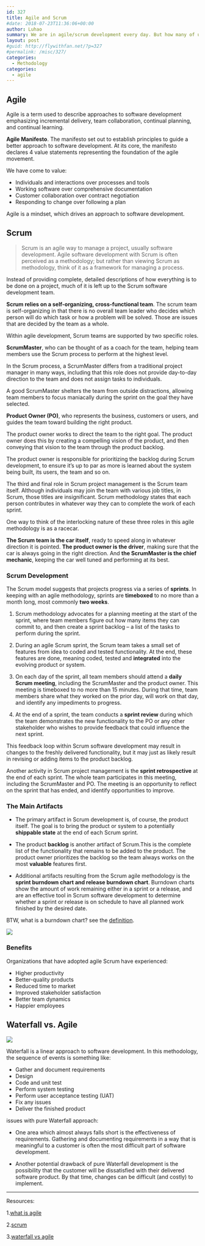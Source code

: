```yaml
---
id: 327
title: Agile and Scrum
#date: 2018-07-23T11:36:06+00:00
author: Luhao
summary: We are in agile/scrum development every day. But how many of us can really speck out the theory of agile and scrum?
layout: post
#guid: http://flywithfan.net/?p=327
#permalink: /misc/327/
categories:
  - Methodology
categories:
  - agile
---
```

## Agile

Agile is a term used to describe approaches to software development emphasizing incremental delivery, team collaboration, continual planning, and continual learning.

**Agile Manifesto**. The manifesto set out to establish principles to guide a better approach to software development. At its core, the manifesto declares 4 value statements representing the foundation of the agile movement.

We have come to value:

  * Individuals and interactions over processes and tools
  * Working software over comprehensive documentation
  * Customer collaboration over contract negotiation
  * Responding to change over following a plan

Agile is a mindset, which drives an approach to software development.

## Scrum

> Scrum is an agile way to manage a project, usually software development. Agile software development with Scrum is often perceived as a methodology; but rather than viewing Scrum as methodology, think of it as a framework for managing a process. 

Instead of providing complete, detailed descriptions of how everything is to be done on a project, much of it is left up to the Scrum software development team.

**Scrum relies on a self-organizing, cross-functional team**. The scrum team is self-organizing in that there is no overall team leader who decides which person will do which task or how a problem will be solved. Those are issues that are decided by the team as a whole.

Within agile development, Scrum teams are supported by two specific roles.

**ScrumMaster**, who can be thought of as a coach for the team, helping team members use the Scrum process to perform at the highest level.

In the Scrum process, a ScrumMaster differs from a traditional project manager in many ways, including that this role does not provide day-to-day direction to the team and does not assign tasks to individuals.

A good ScrumMaster shelters the team from outside distractions, allowing team members to focus maniacally during the sprint on the goal they have selected.

**Product Owner (PO)**, who represents the business, customers or users, and guides the team toward building the right product.

The product owner works to direct the team to the right goal. The product owner does this by creating a compelling vision of the product, and then conveying that vision to the team through the product backlog.

The product owner is responsible for prioritizing the backlog during Scrum development, to ensure it’s up to par as more is learned about the system being built, its users, the team and so on.

The third and final role in Scrum project management is the Scrum team itself. Although individuals may join the team with various job titles, in Scrum, those titles are insignificant. Scrum methodology states that each person contributes in whatever way they can to complete the work of each sprint.

One way to think of the interlocking nature of these three roles in this agile methodology is as a racecar.

**The Scrum team is the car itself**, ready to speed along in whatever direction it is pointed. **The product owner is the driver**, making sure that the car is always going in the right direction. And **the ScrumMaster is the chief mechanic**, keeping the car well tuned and performing at its best.

### Scrum Development

The Scrum model suggests that projects progress via a series of **sprints**. In keeping with an agile methodology, sprints are **timeboxed** to no more than a month long, most commonly **two weeks**.

  1. Scrum methodology advocates for a planning meeting at the start of the sprint, where team members figure out how many items they can commit to, and then create a sprint backlog – a list of the tasks to perform during the sprint.</p> 
  2. During an agile Scrum sprint, the Scrum team takes a small set of features from idea to coded and tested functionality. At the end, these features are done, meaning coded, tested and **integrated** into the evolving product or system.

  3. On each day of the sprint, all team members should attend a **daily Scrum meeting**, including the ScrumMaster and the product owner. This meeting is timeboxed to no more than 15 minutes. During that time, team members share what they worked on the prior day, will work on that day, and identify any impediments to progress.

  4. At the end of a sprint, the team conducts a **sprint review** during which the team demonstrates the new functionality to the PO or any other stakeholder who wishes to provide feedback that could influence the next sprint.

This feedback loop within Scrum software development may result in changes to the freshly delivered functionality, but it may just as likely result in revising or adding items to the product backlog.

Another activity in Scrum project management is the **sprint retrospective** at the end of each sprint. The whole team participates in this meeting, including the ScrumMaster and PO. The meeting is an opportunity to reflect on the sprint that has ended, and identify opportunities to improve.

### The Main Artifacts

  * The primary artifact in Scrum development is, of course, the product itself. The goal is to bring the product or system to a potentially **shippable state** at the end of each Scrum sprint.</p> 
  * The product **backlog** is another artifact of Scrum.This is the complete list of the functionality that remains to be added to the product. The product owner prioritizes the backlog so the team always works on the most **valuable** features first.

  * Additional artifacts resulting from the Scrum agile methodology is the **sprint burndown chart and release burndown chart**. Burndown charts show the amount of work remaining either in a sprint or a release, and are an effective tool in Scrum software development to determine whether a sprint or release is on schedule to have all planned work finished by the desired date.

BTW, what is a burndown chart? see the [definition](https://en.wikipedia.org/wiki/Burn_down_chart).
  
![](https://upload.wikimedia.org/wikipedia/commons/8/8c/Burn_down_chart.png)

### Benefits

Organizations that have adopted agile Scrum have experienced:

  * Higher productivity
  * Better-quality products
  * Reduced time to market
  * Improved stakeholder satisfaction
  * Better team dynamics
  * Happier employees

## Waterfall vs. Agile

![](https://ekiy5aot90-flywheel.netdna-ssl.com/wp-content/uploads/2013/07/segue-blog-waterfall-vs-agile-which-is-right-development-methodology-for-your-project.png)

Waterfall is a linear approach to software development. In this methodology, the sequence of events is something like:

  * Gather and document requirements
  * Design
  * Code and unit test
  * Perform system testing
  * Perform user acceptance testing (UAT)
  * Fix any issues
  * Deliver the finished product

issues with pure Waterfall approach:

  * One area which almost always falls short is the effectiveness of requirements. Gathering and documenting requirements in a way that is meaningful to a customer is often the most difficult part of software development.</p> 
  * Another potential drawback of pure Waterfall development is the possibility that the customer will be dissatisfied with their delivered software product. By that time, changes can be difficult (and costly) to implement.

* * *

Resources:
  
1.[what is agile](https://docs.microsoft.com/en-us/azure/devops/agile/what-is-agile)
  
2.[scrum](https://www.mountaingoatsoftware.com/agile/scrum)
  
3.[waterfall vs agile](https://www.seguetech.com/waterfall-vs-agile-methodology/)